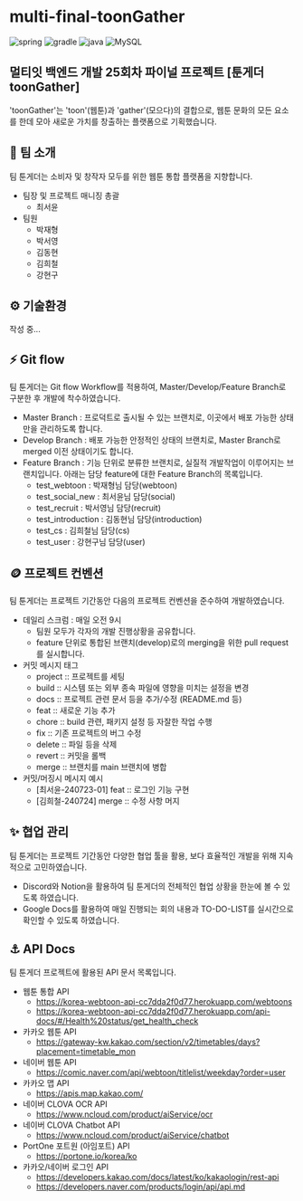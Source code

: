 
# multi-final-toonGather
![spring](https://img.shields.io/badge/spring-c0ff96?style=for-the-badge&logo=spring)
![gradle](https://img.shields.io/badge/gradle-01303a?style=for-the-badge&logo=gradle)
![java](https://img.shields.io/badge/java-5582a1?style=for-the-badge&logo=java)
![MySQL](https://img.shields.io/badge/mysql-f29111?style=for-the-badge&logo=mysql)


## 멀티잇 백엔드 개발 25회차 파이널 프로젝트 [툰게더 toonGather]
'toonGather'는 'toon'(웹툰)과 'gather'(모으다)의 결합으로, 웹툰 문화의 모든 요소를 한데 모아 새로운 가치를 창출하는 플랫폼으로 기획했습니다.

## 💫 팀 소개
팀 툰게더는 소비자 및 창작자 모두를 위한 웹툰 통합 플랫폼을 지향합니다.
- 팀장 및 프로젝트 매니징 총괄
  - 최서윤
- 팀원
  - 박재형 
  - 박서영
  - 김동현
  - 김희철
  - 강현구

## ⚙️ 기술환경
작성 중...

## ⚡️ Git flow
팀 툰게더는 Git flow Workflow를 적용하여, Master/Develop/Feature Branch로 구분한 후 개발에 착수하였습니다.
- Master Branch : 프로덕트로 출시될 수 있는 브랜치로, 이곳에서 배포 가능한 상태만을 관리하도록 합니다.
- Develop Branch : 배포 가능한 안정적인 상태의 브랜치로, Master Branch로 merged 이전 상태이기도 합니다.
- Feature Branch : 기능 단위로 분류한 브랜치로, 실질적 개발작업이 이루어지는 브랜치입니다. 아래는 담당 feature에 대한 Feature Branch의 목록입니다.
  - test_webtoon : 박재형님 담당(webtoon)
  - test_social_new : 최서윤님 담당(social)
  - test_recruit : 박서영님 담당(recruit)
  - test_introduction : 김동현님 담당(introduction)
  - test_cs : 김희철님 담당(cs)
  - test_user : 강현구님 담당(user)


## 🪙 프로젝트 컨벤션
팀 툰게더는 프로젝트 기간동안 다음의 프로젝트 컨벤션을 준수하여 개발하였습니다.
- 데일리 스크럼 : 매일 오전 9시
  - 팀원 모두가 각자의 개발 진행상황을 공유합니다.
  - feature 단위로 통합된 브랜치(develop)로의 merging을 위한 pull request를 실시합니다.
- 커밋 메시지 태그
  - project ::  프로젝트를 세팅
  - build ::  시스템 또는 외부 종속 파일에 영향을 미치는 설정을 변경
  - docs ::  프로젝트 관련 문서 등을 추가/수정 (README.md 등)
  - feat ::  새로운 기능 추가
  - chore ::  build 관련, 패키지 설정 등 자잘한 작업 수행
  - fix ::  기존 프로젝트의 버그 수정
  - delete ::  파일 등을 삭제
  - revert ::  커밋을 롤백
  - merge ::  브랜치를 main 브랜치에 병합
- 커밋/머징시 메시지 예시
  - [최서윤-240723-01] feat :: 로그인 기능 구현
  - [김희철-240724] merge :: 수정 사항 머지


## ✨ 협업 관리
팀 툰게더는 프로젝트 기간동안 다양한 협업 툴을 활용, 보다 효율적인 개발을 위해 지속적으로 고민하였습니다.
- Discord와 Notion을 활용하여 팀 툰게더의 전체적인 협업 상황을 한눈에 볼 수 있도록 하였습니다.
- Google Docs를 활용하여 매일 진행되는 회의 내용과 TO-DO-LIST를 실시간으로 확인할 수 있도록 하였습니다.

## ⚓️ API Docs
팀 툰게더 프로젝트에 활용된 API 문서 목록입니다.
- 웹툰 통합 API 
  - https://korea-webtoon-api-cc7dda2f0d77.herokuapp.com/webtoons
  - https://korea-webtoon-api-cc7dda2f0d77.herokuapp.com/api-docs/#/Health%20status/get_health_check
- 카카오 웹툰 API
  - https://gateway-kw.kakao.com/section/v2/timetables/days?placement=timetable_mon
- 네이버 웹툰 API
  - https://comic.naver.com/api/webtoon/titlelist/weekday?order=user
- 카카오 맵 API
  - https://apis.map.kakao.com/
- 네이버 CLOVA OCR API
  - https://www.ncloud.com/product/aiService/ocr
- 네이버 CLOVA Chatbot API
  - https://www.ncloud.com/product/aiService/chatbot
- PortOne 포트원 (아임포트) API
  - https://portone.io/korea/ko
- 카카오/네이버 로그인 API
  - https://developers.kakao.com/docs/latest/ko/kakaologin/rest-api
  - https://developers.naver.com/products/login/api/api.md
